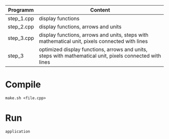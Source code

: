 |Programm|Content|
|---------|-------|
|step_1.cpp    |display functions|
|step_2.cpp    |display functions, arrows and units|
|step_3.cpp    |display functions, arrows and units, steps with mathematical unit, pixels connected with lines|
|step_3        |optimized display functions, arrows and units, steps with mathematical unit, pixels connected with lines|


# Compile

`make.sh <file.cpp>`

# Run

`application`

